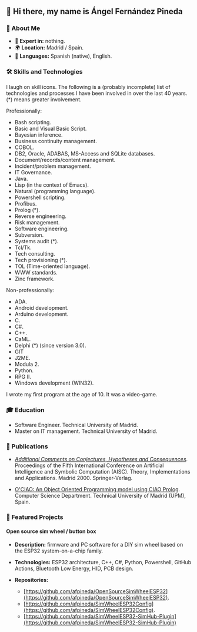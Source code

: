 #

## 👋 Hi there, my name is Ángel Fernández Pineda

### 🌟 About Me

- 🎯 **Expert in:** nothing.
- 🌍 **Location:** Madrid / Spain.
- 💬 **Languages:** Spanish (native), English.

### 🛠️ Skills and Technologies

I laugh on skill icons.
The following is a (probably incomplete) list of technologies and
processes I have been involved in over the last 40 years.
(*) means greater involvement.

Professionally:

- Bash scripting.
- Basic and Visual Basic Script.
- Bayesian inference.
- Business continuity management.
- COBOL.
- DB2, Oracle, ADABAS, MS-Access and SQLite databases.
- Document/records/content management.
- Incident/problem management.
- IT Governance.
- Java.
- Lisp (in the context of Emacs).
- Natural (programming language).
- Powershell scripting.
- Profibus.
- Prolog (*).
- Reverse engineering.
- Risk management.
- Software engineering.
- Subversion.
- Systems audit (*).
- Tcl/Tk.
- Tech consulting.
- Tech provisioning (*).
- TOL (Time-oriented language).
- WWW standards.
- Zinc framework.

Non-professionally:

- ADA.
- Android development.
- Arduino development.
- C.
- C#.
- C++.
- CaML.
- Delphi (*) (since version 3.0).
- GIT
- J2ME.
- Modula 2.
- Python.
- RPG II.
- Windows development (WIN32).

I wrote my first program at the age of 10.
It was a video-game.

### 🎓 Education

- Software Engineer. Technical University of Madrid.
- Master on IT management. Technical University of Madrid.

### 📖 Publications

- [*Additional Comments on Conjectures, Hypotheses and Consequences*](https://link.springer.com/chapter/10.1007/3-540-44990-6_8).
  Proceedings of the Fifth International Conference on Artificial Intelligence and Symbolic Computation (AISC).
  Theory, Implementations and Applications.
  Madrid 2000. Springer-Verlag.

- [O'CIAO: An Object Oriented Programming model using CIAO Prolog](https://oa.upm.es/14764/1/HERME_TCREP_ANDMANS_1999-3.pdf).
  Computer Science Department.
  Technical University of Madrid (UPM), Spain.

### 📂 Featured Projects

#### Open source sim wheel / button box

- **Description:** firmware and PC software for a DIY sim wheel based on the ESP32 system-on-a-chip family.
- **Technologies:**
  ESP32 architecture,
  C++,
  C#,
  Python,
  Powershell,
  GitHub Actions,
  Bluetooth Low Energy,
  HID,
  PCB design.

- **Repositories:**
  - [https://github.com/afpineda/OpenSourceSimWheelESP32](https://github.com/afpineda/OpenSourceSimWheelESP32).
  - [https://github.com/afpineda/SimWheelESP32Config](https://github.com/afpineda/SimWheelESP32Config).
  - [https://github.com/afpineda/SimWheelESP32-SimHub-Plugin](https://github.com/afpineda/SimWheelESP32-SimHub-Plugin)

